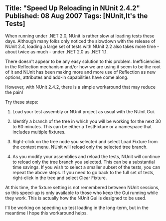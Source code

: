 Title: "Speed Up Reloading in NUnit 2.4.2"
Published: 08 Aug 2007
Tags: [NUnit,It's the Tests]
---
When running under .NET 2.0, NUnit is rather slow at loading tests these days. Although many folks only noticed the slowdown with the release of NUnit 2.4, loading a large set of tests with NUnit 2.2 also takes more time - about twice as much - under .NET 2.0 as .NET 1.1.

There doesn't appear to be any easy solution to this problem. Inefficiencies in the Reflection mechanism and/or how we are using it seem to be the root of it and NUnit has been making more and more use of Reflection as new options, attributes and add-in capabilities have come along.

However, with NUnit 2.4.2, there is a simple workaround that may reduce the pain!

Try these steps:

1. Load your test assembly or NUnit project as usual with the NUnit Gui.

2. Identify a branch of the tree in which you will be working for the next 30 to 60 minutes. This can be either a TestFixture or a namespace that includes multiple fixtures.

3. Right-click on the tree node you selected and select Load Fixture from the context menu. NUnit will reload only the selected tree branch.

4. As you modify your assemblies and reload the tests, NUnit will continue to reload only the tree branch you selected. This can be a substantial time savings. If you wish to select a smaller subset of the tests, you can repeat the above steps. If you need to go back to the full set of tests, right-click in the tree and select Clear Fixture.

At this time, the fixture setting is not remembered between NUnit sessions, so this speed-up is only available to those who keep the Gui running while they work. This is actually how the NUnit Gui is designed to be used.

I'll be working on speeding up test loading in the long-term, but in the meantime I hope this workaround helps.
